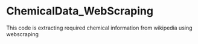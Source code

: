 # ChemicalData_WebScraping

This code is extracting required chemical information from wikipedia using webscraping
